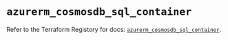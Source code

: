 # `azurerm_cosmosdb_sql_container`

Refer to the Terraform Registory for docs: [`azurerm_cosmosdb_sql_container`](https://registry.terraform.io/providers/hashicorp/azurerm/3.62.0/docs/resources/cosmosdb_sql_container).
